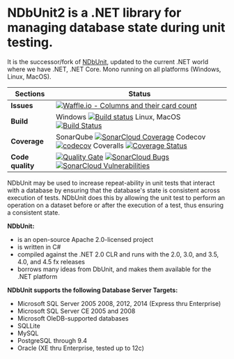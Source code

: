 # NDbUnit2 is a .NET library for managing database state during unit testing. #
It is the successor/fork of [NDbUnit](https://github.com/NDbUnit/NDbUnit), updated to the current .NET world where we have .NET, .NET Core. Mono running on all platforms (Windows, Linux, MacOS).

| Sections | Status |
| ---------- | -------|
| **Issues** | [![Waffle.io - Columns and their card count](https://badge.waffle.io/savornicesei/NDbUnit2.svg?columns=all)](https://waffle.io/savornicesei/NDbUnit2) |
| **Build** | Windows [![Build status](https://ci.appveyor.com/api/projects/status/dpsagbbe00fr0xwc/branch/master?svg=true)](https://ci.appveyor.com/project/savornicesei/ndbunit2/branch/master) Linux, MacOS [![Build Status](https://travis-ci.org/savornicesei/NDbUnit2.svg?branch=master)](https://travis-ci.org/savornicesei/NDbUnit2) |
| **Coverage** | SonarQube [![SonarCloud Coverage](https://sonarcloud.io/api/badges/measure?key=ndbunit2&metric=coverage)](https://sonarcloud.io/component_measures/metric/coverage/list?id=ndbunit2) Codecov [![codecov](https://codecov.io/gh/savornicesei/NDbUnit2/branch/master/graph/badge.svg)](https://codecov.io/gh/savornicesei/NDbUnit2) Coveralls [![Coverage Status](https://coveralls.io/repos/github/savornicesei/NDbUnit2/badge.svg?branch=master)](https://coveralls.io/github/savornicesei/NDbUnit2?branch=master) |
| **Code quality** | [![Quality Gate](https://sonarcloud.io/api/badges/gate?key=ndbunit2)](https://sonarcloud.io/dashboard/index/ndbunit2)  [![SonarCloud Bugs](https://sonarcloud.io/api/badges/measure?key=ndbunit2&metric=bugs)](https://sonarcloud.io/component_measures/metric/reliability_rating/list?id=ndbunit2) [![SonarCloud Vulnerabilities](https://sonarcloud.io/api/badges/measure?key=ndbunit2&metric=vulnerabilities)](https://sonarcloud.io/component_measures/metric/security_rating/list?id=ndbunit2) |
 

NDbUnit may be used to increase repeat-ability in unit tests that interact with a database by ensuring that the database's state is consistent across execution of tests. NDbUnit does this by allowing the unit test to perform an operation on a dataset before or after the execution of a test, thus ensuring a consistent state.

**NDbUnit:**
    
* is an open-source Apache 2.0-licensed project
* is written in C#
* compiled against the .NET 2.0 CLR and runs with the 2.0, 3.0, and 3.5, 4.0, and 4.5 fx releases
* borrows many ideas from DbUnit, and makes them available for the .NET platform

**NDbUnit supports the following Database Server Targets:**

* Microsoft SQL Server 2005 2008, 2012, 2014 (Express thru Enterprise)
* Microsoft SQL Server CE 2005 and 2008
* Microsoft OleDB-supported databases
* SQLLite
* MySQL
* PostgreSQL through 9.4
* Oracle (XE thru Enterprise, tested up to 12c)
